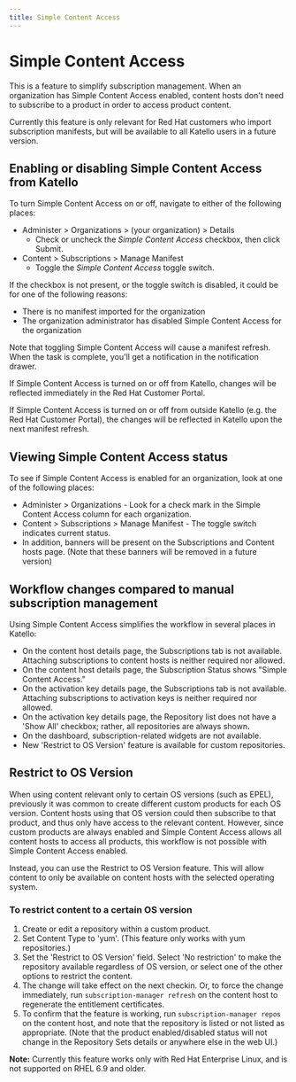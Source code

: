 ```yaml
---
title: Simple Content Access
---
```


# Simple Content Access

This is a feature to simplify subscription management.  When an organization has Simple Content Access enabled, content hosts don't need to subscribe to a product in order to access product content.

Currently this feature is only relevant for Red Hat customers who import subscription manifests, but will be available to all Katello users in a future version.

## Enabling or disabling Simple Content Access from Katello

To turn Simple Content Access on or off, navigate to either of the following places:

* Administer > Organizations > (your organization) > Details
  - Check or uncheck the _Simple Content Access_ checkbox, then click Submit.
* Content > Subscriptions > Manage Manifest
  - Toggle the _Simple Content Access_ toggle switch.

If the checkbox is not present, or the toggle switch is disabled, it could be for one of the following reasons:
* There is no manifest imported for the organization
* The organization administrator has disabled Simple Content Access for the organization

Note that toggling Simple Content Access will cause a manifest refresh.  When the task is complete, you'll get a notification in the notification drawer.

If Simple Content Access is turned on or off from Katello, changes will be reflected immediately in the Red Hat Customer Portal.

If Simple Content Access is turned on or off from outside Katello (e.g. the Red Hat Customer Portal), the changes will be reflected in Katello upon the next manifest refresh.

## Viewing Simple Content Access status

To see if Simple Content Access is enabled for an organization, look at one of the following places:
* Administer > Organizations - Look for a check mark in the Simple Content Access column for each organization.
* Content > Subscriptions > Manage Manifest - The toggle switch indicates current status.
* In addition, banners will be present on the Subscriptions and Content hosts page. (Note that these banners will be removed in a future version)

## Workflow changes compared to manual subscription management

Using Simple Content Access simplifies the workflow in several places in Katello:

* On the content host details page, the Subscriptions tab is not available.  Attaching subscriptions to content hosts is neither required nor allowed.
* On the content host details page, the Subscription Status shows "Simple Content Access."
* On the activation key details page, the Subscriptions tab is not available.  Attaching subscriptions to activation keys is neither required nor allowed.
* On the activation key details page, the Repository list does not have a 'Show All' checkbox; rather, all repositories are always shown.
* On the dashboard, subscription-related widgets are not available.
* New 'Restrict to OS Version' feature is available for custom repositories.

## Restrict to OS Version

When using content relevant only to certain OS versions (such as EPEL), previously it was common to create different custom products for each OS version.  Content hosts using that OS version could then subscribe to that product, and thus only have access to the relevant content.  However, since custom products are always enabled and Simple Content Access allows all content hosts to access all products, this workflow is not possible with Simple Content Access enabled.

Instead, you can use the Restrict to OS Version feature.  This will allow content to only be available on content hosts with the selected operating system.

### To restrict content to a certain OS version

1. Create or edit a repository within a custom product.
2. Set Content Type to 'yum'. (This feature only works with yum repositories.)
2. Set the 'Restrict to OS Version' field.  Select 'No restriction' to make the repository available regardless of OS version, or select one of the other options to restrict the content.
3. The change will take effect on the next checkin.  Or, to force the change immediately, run `subscription-manager refresh` on the content host to regenerate the entitlement certificates.
4. To confirm that the feature is working, run `subscription-manager repos` on the content host, and note that the repository is listed or not listed as appropriate.  (Note that the product enabled/disabled status will not change in the Repository Sets details or anywhere else in the web UI.)

__Note:__ Currently this feature works only with Red Hat Enterprise Linux, and is not supported on RHEL 6.9 and older.  
